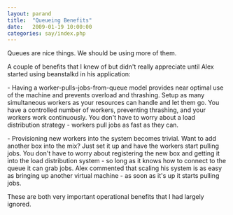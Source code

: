 ```yaml
---
layout: parand
title:  "Queueing Benefits"
date:   2009-01-19 10:00:00
categories: say/index.php
---
```

Queues are nice things. We should be using more of them.

A couple of benefits that I knew of but didn't really appreciate until Alex started using beanstalkd in his application:

\- Having a worker-pulls-jobs-from-queue model provides near optimal use of the machine and prevents overload and thrashing. Setup as many simultaneous workers as your resources can handle and let them go. You have a controlled number of workers, preventing thrashing, and your workers work continuously. You don't have to worry about a load distribution strategy - workers pull jobs as fast as they can.

\- Provisioning new workers into the system becomes trivial. Want to add another box into the mix? Just set it up and have the workers start pulling jobs. You don't have to worry about registering the new box and getting it into the load distribution system - so long as it knows how to connect to the queue it can grab jobs. Alex commented that scaling his system is as easy as bringing up another virtual machine - as soon as it's up it starts pulling jobs.

These are both very important operational benefits that I had largely ignored.

